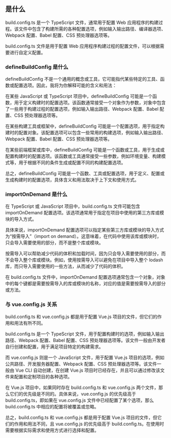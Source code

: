 ## 是什么
build.config.ts 是一个 TypeScript 文件，通常用于配置 Web 应用程序的构建过程。该文件中包含了构建所需的各种配置选项，例如输入输出路径、编译器选项、Webpack 配置、Babel 配置、CSS 预处理器选项等。

build.config.ts 文件是用于配置 Web 应用程序构建过程的配置文件，可以根据需要进行自定义配置。

### defineBuildConfig 是什么
defineBuildConfig 不是一个通用的概念或工具，它可能指代某些特定的工具、函数或配置选项。因此，我将为你解释可能的含义和用法：

在某些 JavaScript 或 TypeScript 项目中，defineBuildConfig 可能是一个函数，用于定义构建时的配置选项。该函数通常接受一个对象作为参数，对象中包含了一些用于构建过程的配置选项，例如输入输出路径、Webpack 配置、Babel 配置、CSS 预处理器选项等。

在某些构建工具或框架中，defineBuildConfig 可能是一个配置选项，用于指定构建时的配置对象。该配置选项可以包含一些常用的构建选项，例如输入输出路径、Webpack 配置、Babel 配置、CSS 预处理器选项等。

在某些前端框架或库中，defineBuildConfig 可能是一个函数或工具，用于生成或配置构建时的配置选项。该函数或工具通常接受一些参数，例如环境变量、构建模式等，用于根据不同的条件生成或配置不同的构建配置选项。

总之，defineBuildConfig 可能是一个函数、工具或配置选项，用于定义、配置或生成构建时的配置选项，具体含义和用法取决于上下文和使用方式。

### importOnDemand 是什么
在 TypeScript 或 JavaScript 项目中，build.config.ts 文件可能包含 importOnDemand 配置选项。该选项通常用于指定在项目中使用的第三方库或模块的导入方式。

具体来说，importOnDemand 配置选项可以指定某些第三方库或模块的导入方式为“按需导入”（import on demand）。这意味着，在代码中使用该库或模块时，只会导入需要使用的部分，而不是整个库或模块。

按需导入可以帮助减少代码的体积和加载时间，因为只会导入需要使用的部分，而不会导入整个库或模块。例如，使用按需导入可以避免在项目中导入整个 lodash 库，而只导入需要使用的一些方法，从而减少了代码的体积。

在 build.config.ts 文件中，importOnDemand 配置选项通常包含一个对象，对象中的每个键都是需要按需导入的库或模块的名称，对应的值是需要按需导入的部分或方法。

### 与 vue.config.js 关系
build.config.ts 和 vue.config.js 都是用于配置 Vue.js 项目的文件，但它们的作用和用法有所不同。

build.config.ts 是一个 TypeScript 文件，用于配置构建时的选项，例如输入输出路径、Webpack 配置、Babel 配置、CSS 预处理器选项等。该文件一般由开发者自行创建和配置，用于满足项目特定的构建需求。

而 vue.config.js 则是一个 JavaScript 文件，用于配置 Vue.js 项目的选项，例如公共路径、开发服务器配置、Webpack 配置、CSS 预处理器选项等。该文件一般由 Vue CLI 自动创建，在创建 Vue.js 项目时已经存在，并且可以通过修改该文件来配置和定制项目的各种选项。

在 Vue.js 项目中，如果同时存在 build.config.ts 和 vue.config.js 两个文件，那么它们的优先级是不同的。具体来说，vue.config.js 的优先级高于 build.config.ts，即如果在 vue.config.js 文件中已经配置了某个选项，那么 build.config.ts 中相应的配置将被覆盖或忽略。

总之，build.config.ts 和 vue.config.js 都是用于配置 Vue.js 项目的文件，但它们的作用和用法不同，且 vue.config.js 的优先级高于 build.config.ts。在使用时需要根据实际需求和使用方式进行选择和配置。

